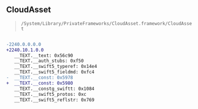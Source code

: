 ## CloudAsset

> `/System/Library/PrivateFrameworks/CloudAsset.framework/CloudAsset`

```diff

-2240.0.0.0.0
+2240.10.1.0.0
   __TEXT.__text: 0x56c90
   __TEXT.__auth_stubs: 0xf50
   __TEXT.__swift5_typeref: 0x14e4
   __TEXT.__swift5_fieldmd: 0xfc4
-  __TEXT.__const: 0x5978
+  __TEXT.__const: 0x5980
   __TEXT.__constg_swiftt: 0x1084
   __TEXT.__swift5_protos: 0xc
   __TEXT.__swift5_reflstr: 0x769

```
